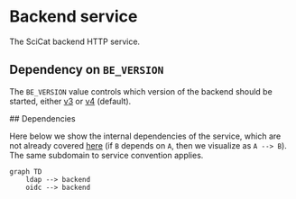 # Backend service

The SciCat backend HTTP service.

## Dependency on `BE_VERSION`

The `BE_VERSION` value controls which version of the backend should be started, either [v3](./services/v3) or [v4](./services/v4) (default).

## Dependencies

Here below we show the internal dependencies of the service, which are not already covered [here](../../../../README.md) (if `B` depends on `A`, then we visualize as `A --> B`). The same subdomain to service convention applies.

```mermaid
graph TD
    ldap --> backend
    oidc --> backend
```
